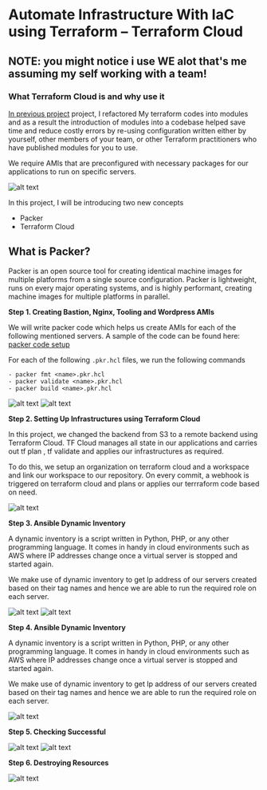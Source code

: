 # Automate Infrastructure With IaC using Terraform – Terraform Cloud

## NOTE: you might notice i use WE alot that's me assuming my self working with a team!

### What Terraform Cloud is and why use it

[In previous project](https://github.com/hammedakinwale/Devops-projects/tree/main/22-automating-aws-infrastructure-in-code-using-terrafform-part-3) project, I refactored My terraform codes into modules and as a result the introduction of modules into a codebase helped save time and reduce costly errors by re-using configuration written either by yourself, other members of your team, or other Terraform practitioners who have published modules for you to use.

We require AMIs that are preconfigured with necessary packages for our applications to run on specific servers.

![alt text](./images/1.png)

In this project, I will be introducing two new concepts

+ Packer
+ Terraform Cloud

## What is Packer?

Packer is an open source tool for creating identical machine images for multiple platforms from a single source configuration. Packer is lightweight, runs on every major operating systems, and is highly performant, creating machine images for multiple platforms in parallel.

**Step 1. Creating Bastion, Nginx, Tooling and Wordpress AMIs**

We will write packer code which helps us create AMIs for each of the following mentioned servers. A sample of the code can be found here: [packer code setup](https://gitlab.com/devops-projects2853448/packer-iac-ami)

For each of the following `.pkr.hcl` files, we run the following commands

```
- packer fmt <name>.pkr.hcl
- packer validate <name>.pkr.hcl
- packer build <name>.pkr.hcl
```

![alt text](./images/2.png)
![alt text](./images/3.png)

**Step 2. Setting Up Infrastructures using Terraform Cloud**

In this project, we changed the backend from S3 to a remote backend using Terraform Cloud. TF Cloud manages all state in our applications and carries out tf plan , tf validate and applies our infrastructures as required.

To do this, we setup an organization on terraform cloud and a workspace and link our workspace to our repository. On every commit, a webhook is triggered on terraform cloud and plans or applies our terrraform code based on need.

![alt text](./images/4.png)

**Step 3. Ansible Dynamic Inventory**

A dynamic inventory is a script written in Python, PHP, or any other programming language. It comes in handy in cloud environments such as AWS where IP addresses change once a virtual server is stopped and started again.

We make use of dynamic inventory to get Ip address of our servers created based on their tag names and hence we are able to run the required role on each server.

![alt text](./images/6.png)
![alt text](./images/7.png)

**Step 4. Ansible Dynamic Inventory**

A dynamic inventory is a script written in Python, PHP, or any other programming language. It comes in handy in cloud environments such as AWS where IP addresses change once a virtual server is stopped and started again.

We make use of dynamic inventory to get Ip address of our servers created based on their tag names and hence we are able to run the required role on each server.

![alt text](./images/8.png)

**Step 5. Checking Successful**

![alt text](./images/9.png)
![alt text](./images/10.png)

**Step 6. Destroying Resources**

![alt text](./images/6.png)
